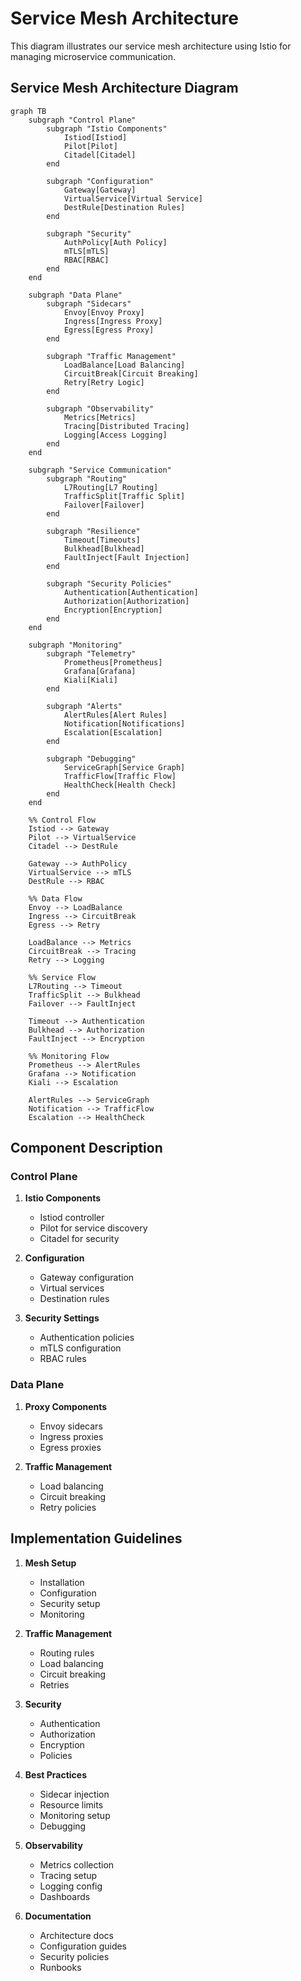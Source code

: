 # Service Mesh Architecture

This diagram illustrates our service mesh architecture using Istio for managing microservice communication.

## Service Mesh Architecture Diagram

```mermaid
graph TB
    subgraph "Control Plane"
        subgraph "Istio Components"
            Istiod[Istiod]
            Pilot[Pilot]
            Citadel[Citadel]
        end

        subgraph "Configuration"
            Gateway[Gateway]
            VirtualService[Virtual Service]
            DestRule[Destination Rules]
        end

        subgraph "Security"
            AuthPolicy[Auth Policy]
            mTLS[mTLS]
            RBAC[RBAC]
        end
    end

    subgraph "Data Plane"
        subgraph "Sidecars"
            Envoy[Envoy Proxy]
            Ingress[Ingress Proxy]
            Egress[Egress Proxy]
        end

        subgraph "Traffic Management"
            LoadBalance[Load Balancing]
            CircuitBreak[Circuit Breaking]
            Retry[Retry Logic]
        end

        subgraph "Observability"
            Metrics[Metrics]
            Tracing[Distributed Tracing]
            Logging[Access Logging]
        end
    end

    subgraph "Service Communication"
        subgraph "Routing"
            L7Routing[L7 Routing]
            TrafficSplit[Traffic Split]
            Failover[Failover]
        end

        subgraph "Resilience"
            Timeout[Timeouts]
            Bulkhead[Bulkhead]
            FaultInject[Fault Injection]
        end

        subgraph "Security Policies"
            Authentication[Authentication]
            Authorization[Authorization]
            Encryption[Encryption]
        end
    end

    subgraph "Monitoring"
        subgraph "Telemetry"
            Prometheus[Prometheus]
            Grafana[Grafana]
            Kiali[Kiali]
        end

        subgraph "Alerts"
            AlertRules[Alert Rules]
            Notification[Notifications]
            Escalation[Escalation]
        end

        subgraph "Debugging"
            ServiceGraph[Service Graph]
            TrafficFlow[Traffic Flow]
            HealthCheck[Health Check]
        end
    end

    %% Control Flow
    Istiod --> Gateway
    Pilot --> VirtualService
    Citadel --> DestRule

    Gateway --> AuthPolicy
    VirtualService --> mTLS
    DestRule --> RBAC

    %% Data Flow
    Envoy --> LoadBalance
    Ingress --> CircuitBreak
    Egress --> Retry

    LoadBalance --> Metrics
    CircuitBreak --> Tracing
    Retry --> Logging

    %% Service Flow
    L7Routing --> Timeout
    TrafficSplit --> Bulkhead
    Failover --> FaultInject

    Timeout --> Authentication
    Bulkhead --> Authorization
    FaultInject --> Encryption

    %% Monitoring Flow
    Prometheus --> AlertRules
    Grafana --> Notification
    Kiali --> Escalation

    AlertRules --> ServiceGraph
    Notification --> TrafficFlow
    Escalation --> HealthCheck
```

## Component Description

### Control Plane

1. **Istio Components**

   - Istiod controller
   - Pilot for service discovery
   - Citadel for security

2. **Configuration**

   - Gateway configuration
   - Virtual services
   - Destination rules

3. **Security Settings**
   - Authentication policies
   - mTLS configuration
   - RBAC rules

### Data Plane

1. **Proxy Components**

   - Envoy sidecars
   - Ingress proxies
   - Egress proxies

2. **Traffic Management**
   - Load balancing
   - Circuit breaking
   - Retry policies

## Implementation Guidelines

1. **Mesh Setup**

   - Installation
   - Configuration
   - Security setup
   - Monitoring

2. **Traffic Management**

   - Routing rules
   - Load balancing
   - Circuit breaking
   - Retries

3. **Security**

   - Authentication
   - Authorization
   - Encryption
   - Policies

4. **Best Practices**

   - Sidecar injection
   - Resource limits
   - Monitoring setup
   - Debugging

5. **Observability**

   - Metrics collection
   - Tracing setup
   - Logging config
   - Dashboards

6. **Documentation**
   - Architecture docs
   - Configuration guides
   - Security policies
   - Runbooks
